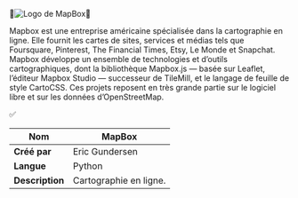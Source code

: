 🚨![Logo de MapBox](https://assets.website-files.com/632d71eb7b2fb2d164167cf4/6362f00f5a0c64bc77df5146_1280px-Mapbox_logo_2017.svg.png)🚨

Mapbox est une entreprise américaine spécialisée dans la cartographie en ligne. Elle fournit les cartes de sites, services et médias tels que Foursquare, Pinterest, The Financial Times, Etsy, Le Monde et Snapchat. Mapbox développe un ensemble de technologies et d’outils cartographiques, dont la bibliothèque Mapbox.js — basée sur Leaflet, l’éditeur Mapbox Studio — successeur de TileMill, et le langage de feuille de style CartoCSS. Ces projets reposent en très grande partie sur le logiciel libre et sur les données d’OpenStreetMap.

:white_check_mark:

| **Nom**  | MapBox  |
|---|---|
| **Créé par**  |  Eric Gundersen |
| **Langue**  |  Python |
| **Description**  | Cartographie en ligne.  |